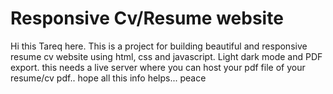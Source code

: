 <h1>Responsive Cv/Resume website</h1>


Hi this Tareq here. This is a project for building beautiful and responsive resume cv website using html, css and javascript. Light dark mode and PDF export. this needs a live server where you can host your pdf file of your resume/cv pdf.. hope all this info helps... peace

